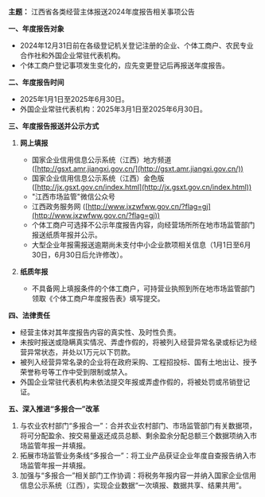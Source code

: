 **主题：** 江西省各类经营主体报送2024年度报告相关事项公告

**一、年度报告对象**

*   2024年12月31日前在各级登记机关登记注册的企业、个体工商户、农民专业合作社和外国企业常驻代表机构。
*   个体工商户登记事项发生变化的，应先变更登记后再报送年度报告。

**二、年度报告时间**

*   2025年1月1日至2025年6月30日。
*   外国企业常驻代表机构：2025年3月1日至2025年6月30日。

**三、年度报告报送并公示方式**

1.  **网上填报**

    *   国家企业信用信息公示系统（江西）地方频道 ([http://gsxt.amr.jiangxi.gov.cn/](http://gsxt.amr.jiangxi.gov.cn/))
    *   国家企业信用信息公示系统（江西）金色版 ([http://jx.gsxt.gov.cn/index.html](http://jx.gsxt.gov.cn/index.html))
    *   "江西市场监管"微信公众号
    *   江西政务服务网 ([http://www.jxzwfww.gov.cn/?flag=gj](http://www.jxzwfww.gov.cn/?flag=gj))
    *   个体工商户可选择不公示年度报告内容，向经营场所所在地市场监管部门报送纸质年报并公示。
    *   大型企业年报需报送逾期尚未支付中小企业款项相关信息（1月1日至6月30日，6月30日后允许修改）。
2.  **纸质年报**

    *   不具备网上填报条件的个体工商户，可持营业执照到所在地市场监管部门领取《个体工商户年度报告表》填写提交。

**四、法律责任**

*   经营主体对其年度报告内容的真实性、及时性负责。
*   未按时报送或隐瞒真实情况、弄虚作假的，将被列入经营异常名录或标记为经营异常状态，并处以1万元以下罚款。
*   被列入经营异常名录的企业将在政府采购、工程招投标、国有土地出让、授予荣誉称号等工作中受到限制或禁入。
*   外国企业常驻代表机构未依法提交年报或弄虚作假的，将被处罚或吊销登记证。

**五、深入推进“多报合一”改革**

1.  与农业农村部门“多报合一”：合并农业农村部门、市场监管部门有关数据项，将可分配盈余、按交易量返还成员总额、剩余盈余分配总额三个数据项纳入市场监管年报一并填报。
2.  拓展市场监管业务条线“多报合一”：将工业产品获证企业年度自查报告纳入市场监管年报一并填报。
3.  加强与“多报合一”相关部门工作协调：将税务年报内容一并纳入国家企业信用信息公示系统（江西），实现企业数据“一次填报、数据共享、结果共用”。
